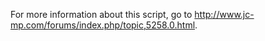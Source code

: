 For more information about this script, go to http://www.jc-mp.com/forums/index.php/topic,5258.0.html.